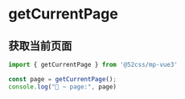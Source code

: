 # getCurrentPage

## 获取当前页面

```ts
import { getCurrentPage } from '@52css/mp-vue3'

const page = getCurrentPage();
console.log("🚀 ~ page:", page)
```